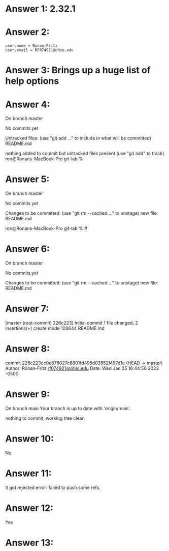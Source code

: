 # Answer 1: 2.32.1
# Answer 2: 
    user.name = Ronan-Fritz
    user.email = RF074921@ohio.edu
# Answer 3: Brings up a huge list of help options
# Answer 4:
On branch master

No commits yet

Untracked files:
  (use "git add <file>..." to include in what will be committed)
	README.md

nothing added to commit but untracked files present (use "git add" to track)
ron@Ronans-MacBook-Pro git-lab % 
# Answer 5:
On branch master

No commits yet

Changes to be committed:
  (use "git rm --cached <file>..." to unstage)
	new file:   README.md

ron@Ronans-MacBook-Pro git-lab % #
# Answer 6:
On branch master

No commits yet

Changes to be committed:
  (use "git rm --cached <file>..." to unstage)
	new file:   README.md
# Answer 7: 
[master (root-commit) 226c223] Initial commit
 1 file changed, 2 insertions(+)
 create mode 100644 README.md
 # Answer 8:
commit 226c223cc0e878027c6801fd495d03552f497d1e (HEAD -> master)
Author: Ronan-Fritz <rf074921@ohio.edu>
Date:   Wed Jan 25 16:44:56 2023 -0500
# Answer 9:
On branch main
Your branch is up to date with 'origin/main'.

nothing to commit, working tree clean
# Answer 10:
No
# Answer 11: 
It got rejected 
error: failed to push some refs.
# Answer 12:
Yes
# Answer 13: